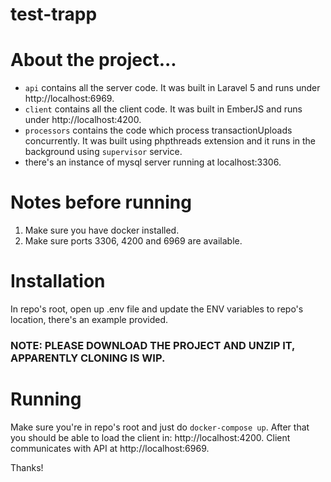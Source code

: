 # test-trapp

# About the project...
* `api` contains all the server code. It was built in Laravel 5 and runs under http://localhost:6969.
* `client` contains all the client code. It was built in EmberJS and runs under http://localhost:4200.
* `processors` contains the code which process transactionUploads concurrently. It was built using phpthreads extension and it runs in the background using `supervisor` service.
* there's an instance of mysql server running at localhost:3306.

# Notes before running
1) Make sure you have docker installed.
2) Make sure ports 3306, 4200 and 6969 are available.

# Installation
In repo's root, open up .env file and update the ENV variables to repo's location, there's an example provided.
### NOTE: PLEASE DOWNLOAD THE PROJECT AND UNZIP IT, APPARENTLY CLONING IS WIP.

# Running
Make sure you're in repo's root and just do `docker-compose up`.
After that you should be able to load the client in: http://localhost:4200. Client communicates with API at http://localhost:6969.

Thanks!
